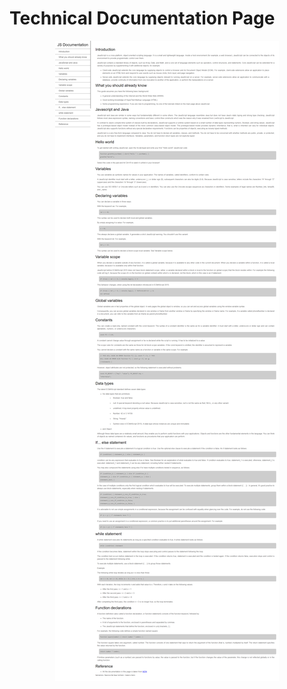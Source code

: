 # Technical Documentation Page

<p align="center">
  <img src="./technicaldocumentationpage.png"/>
</p>

